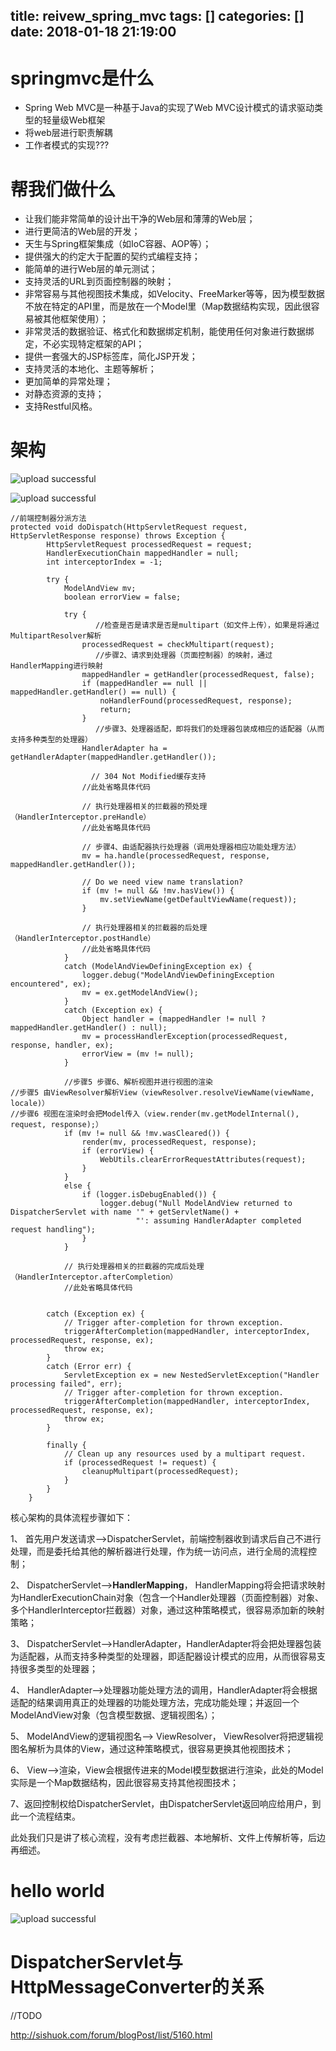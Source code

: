 title: reivew_spring_mvc
tags: []
categories: []
date: 2018-01-18 21:19:00
---
# springmvc是什么
- Spring Web MVC是一种基于Java的实现了Web MVC设计模式的请求驱动类型的轻量级Web框架
- 将web层进行职责解耦
- 工作者模式的实现???
# 帮我们做什么
- 让我们能非常简单的设计出干净的Web层和薄薄的Web层；
- 进行更简洁的Web层的开发；
- 天生与Spring框架集成（如IoC容器、AOP等）；
- 提供强大的约定大于配置的契约式编程支持；
- 能简单的进行Web层的单元测试；
- 支持灵活的URL到页面控制器的映射；
- 非常容易与其他视图技术集成，如Velocity、FreeMarker等等，因为模型数据不放在特定的API里，而是放在一个Model里（Map数据结构实现，因此很容易被其他框架使用）；
- 非常灵活的数据验证、格式化和数据绑定机制，能使用任何对象进行数据绑定，不必实现特定框架的API；
- 提供一套强大的JSP标签库，简化JSP开发；
- 支持灵活的本地化、主题等解析；
- 更加简单的异常处理；
- 对静态资源的支持；
- 支持Restful风格。

# 架构

![upload successful](/images/pasted-28.png)

![upload successful](/images/pasted-29.png)

```
//前端控制器分派方法  
protected void doDispatch(HttpServletRequest request, HttpServletResponse response) throws Exception {  
        HttpServletRequest processedRequest = request;  
        HandlerExecutionChain mappedHandler = null;  
        int interceptorIndex = -1;  
  
        try {  
            ModelAndView mv;  
            boolean errorView = false;  
  
            try {  
                   //检查是否是请求是否是multipart（如文件上传），如果是将通过MultipartResolver解析  
                processedRequest = checkMultipart(request);  
                   //步骤2、请求到处理器（页面控制器）的映射，通过HandlerMapping进行映射  
                mappedHandler = getHandler(processedRequest, false);  
                if (mappedHandler == null || mappedHandler.getHandler() == null) {  
                    noHandlerFound(processedRequest, response);  
                    return;  
                }  
                   //步骤3、处理器适配，即将我们的处理器包装成相应的适配器（从而支持多种类型的处理器）  
                HandlerAdapter ha = getHandlerAdapter(mappedHandler.getHandler());  
  
                  // 304 Not Modified缓存支持  
                //此处省略具体代码  
  
                // 执行处理器相关的拦截器的预处理（HandlerInterceptor.preHandle）  
                //此处省略具体代码  
  
                // 步骤4、由适配器执行处理器（调用处理器相应功能处理方法）  
                mv = ha.handle(processedRequest, response, mappedHandler.getHandler());  
  
                // Do we need view name translation?  
                if (mv != null && !mv.hasView()) {  
                    mv.setViewName(getDefaultViewName(request));  
                }  
  
                // 执行处理器相关的拦截器的后处理（HandlerInterceptor.postHandle）  
                //此处省略具体代码  
            }  
            catch (ModelAndViewDefiningException ex) {  
                logger.debug("ModelAndViewDefiningException encountered", ex);  
                mv = ex.getModelAndView();  
            }  
            catch (Exception ex) {  
                Object handler = (mappedHandler != null ? mappedHandler.getHandler() : null);  
                mv = processHandlerException(processedRequest, response, handler, ex);  
                errorView = (mv != null);  
            }  
  
            //步骤5 步骤6、解析视图并进行视图的渲染  
//步骤5 由ViewResolver解析View（viewResolver.resolveViewName(viewName, locale)）  
//步骤6 视图在渲染时会把Model传入（view.render(mv.getModelInternal(), request, response);）  
            if (mv != null && !mv.wasCleared()) {  
                render(mv, processedRequest, response);  
                if (errorView) {  
                    WebUtils.clearErrorRequestAttributes(request);  
                }  
            }  
            else {  
                if (logger.isDebugEnabled()) {  
                    logger.debug("Null ModelAndView returned to DispatcherServlet with name '" + getServletName() +  
                            "': assuming HandlerAdapter completed request handling");  
                }  
            }  
  
            // 执行处理器相关的拦截器的完成后处理（HandlerInterceptor.afterCompletion）  
            //此处省略具体代码  
  
  
        catch (Exception ex) {  
            // Trigger after-completion for thrown exception.  
            triggerAfterCompletion(mappedHandler, interceptorIndex, processedRequest, response, ex);  
            throw ex;  
        }  
        catch (Error err) {  
            ServletException ex = new NestedServletException("Handler processing failed", err);  
            // Trigger after-completion for thrown exception.  
            triggerAfterCompletion(mappedHandler, interceptorIndex, processedRequest, response, ex);  
            throw ex;  
        }  
  
        finally {  
            // Clean up any resources used by a multipart request.  
            if (processedRequest != request) {  
                cleanupMultipart(processedRequest);  
            }  
        }  
    }  
```


核心架构的具体流程步骤如下：

1、  首先用户发送请求——>DispatcherServlet，前端控制器收到请求后自己不进行处理，而是委托给其他的解析器进行处理，作为统一访问点，进行全局的流程控制；

2、  DispatcherServlet——><b>HandlerMapping</b>， HandlerMapping将会把请求映射为HandlerExecutionChain对象（包含一个Handler处理器（页面控制器）对象、多个HandlerInterceptor拦截器）对象，通过这种策略模式，很容易添加新的映射策略；

3、  DispatcherServlet——>HandlerAdapter，HandlerAdapter将会把处理器包装为适配器，从而支持多种类型的处理器，即适配器设计模式的应用，从而很容易支持很多类型的处理器；

4、  HandlerAdapter——>处理器功能处理方法的调用，HandlerAdapter将会根据适配的结果调用真正的处理器的功能处理方法，完成功能处理；并返回一个ModelAndView对象（包含模型数据、逻辑视图名）；

5、  ModelAndView的逻辑视图名——> ViewResolver， ViewResolver将把逻辑视图名解析为具体的View，通过这种策略模式，很容易更换其他视图技术；

6、  View——>渲染，View会根据传进来的Model模型数据进行渲染，此处的Model实际是一个Map数据结构，因此很容易支持其他视图技术；

7、返回控制权给DispatcherServlet，由DispatcherServlet返回响应给用户，到此一个流程结束。

 

此处我们只是讲了核心流程，没有考虑拦截器、本地解析、文件上传解析等，后边再细述。

# hello world

![upload successful](/images/pasted-30.png)
 
# DispatcherServlet与HttpMessageConverter的关系
//TODO

 

http://sishuok.com/forum/blogPost/list/5160.html